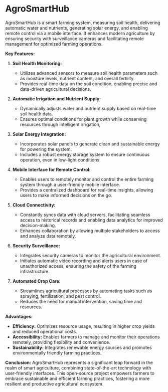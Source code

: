# AgroSmartHub
AgroSmartHub is a smart farming system, measuring soil health, delivering automatic water and nutrients, generating solar energy, and enabling remote control via a mobile interface. It enhances modern agriculture by ensuring security with surveillance cameras and facilitating remote management for optimized farming operations.

**Key Features:**

1. **Soil Health Monitoring:**
   - Utilizes advanced sensors to measure soil health parameters such as moisture levels, nutrient content, and overall fertility.
   - Provides real-time data on the soil condition, enabling precise and data-driven agricultural decisions.

2. **Automatic Irrigation and Nutrient Supply:**
   - Dynamically adjusts water and nutrient supply based on real-time soil health data.
   - Ensures optimal conditions for plant growth while conserving resources through intelligent irrigation,

3. **Solar Energy Integration:**
   - Incorporates solar panels to generate clean and sustainable energy for powering the system.
   - Includes a robust energy storage system to ensure continuous operation, even in low-light conditions.

4. **Mobile Interface for Remote Control:**
   - Enables users to remotely monitor and control the entire farming system through a user-friendly mobile interface.
   - Provides a centralized dashboard for real-time insights, allowing users to make informed decisions on the go.

5. **Cloud Connectivity:**
   - Constantly syncs data with cloud servers, facilitating seamless access to historical records and enabling data analytics for improved decision-making.
   - Enhances collaboration by allowing multiple stakeholders to access and analyze data remotely.

6. **Security Surveillance:**
   - Integrates security cameras to monitor the agricultural environment.
   - Initiates automatic video recording and alerts users in case of unauthorized access, ensuring the safety of the farming infrastructure.

7. **Automated Crop Care:**
   - Streamlines agricultural processes by automating tasks such as spraying, fertilization, and pest control.
   - Reduces the need for manual intervention, saving time and resources.

**Advantages:**
- **Efficiency:** Optimizes resource usage, resulting in higher crop yields and reduced operational costs.
- **Accessibility:** Enables farmers to manage and monitor their operations remotely, providing flexibility and convenience.
- **Sustainability:** Integrates renewable energy sources and promotes environmentally friendly farming practices.

**Conclusion:**
AgroSmartHub represents a significant leap forward in the realm of smart agriculture, combining state-of-the-art technology with user-friendly interfaces. This open-source project empowers farmers to embrace sustainable and efficient farming practices, fostering a more resilient and productive agricultural ecosystem.
